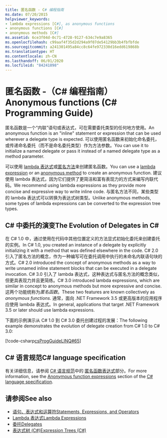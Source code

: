 ```yaml
---
title: 匿名函数 - C# 编程指南
ms.date: 07/20/2015
helpviewer_keywords:
- lambda expressions [C#], as anonymous functions
- anonymous functions [C#]
- anonymous methods [C#]
ms.assetid: 6ce3f04d-0c71-4728-9127-634c7e9a8365
ms.openlocfilehash: c99aaf4f35d2d294a9f07de54129bb3b4fbfbfde
ms.sourcegitcommit: a241301495a84cc8c64fe972330d16edd619868b
ms.translationtype: HT
ms.contentlocale: zh-CN
ms.lasthandoff: 06/01/2020
ms.locfileid: "84241898"
---
```

# <a name="anonymous-functions-c-programming-guide"></a><span data-ttu-id="90a05-102">匿名函数 -（C# 编程指南）</span><span class="sxs-lookup"><span data-stu-id="90a05-102">Anonymous functions (C# Programming Guide)</span></span>

<span data-ttu-id="90a05-103">匿名函数是一个“内联”语句或表达式，可在需要委托类型的任何地方使用。</span><span class="sxs-lookup"><span data-stu-id="90a05-103">An anonymous function is an "inline" statement or expression that can be used wherever a delegate type is expected.</span></span> <span data-ttu-id="90a05-104">可以使用匿名函数来初始化命名委托，或传递命名委托（而不是命名委托类型）作为方法参数。</span><span class="sxs-lookup"><span data-stu-id="90a05-104">You can use it to initialize a named delegate or pass it instead of a named delegate type as a method parameter.</span></span>

<span data-ttu-id="90a05-105">可以使用 [lambda 表达式](lambda-expressions.md)或[匿名方法](../../language-reference/operators/delegate-operator.md)来创建匿名函数。</span><span class="sxs-lookup"><span data-stu-id="90a05-105">You can use a [lambda expression](lambda-expressions.md) or an [anonymous method](../../language-reference/operators/delegate-operator.md) to create an anonymous function.</span></span> <span data-ttu-id="90a05-106">建议使用 lambda 表达式，因为它们提供了更简洁和富有表现力的方式来编写内联代码。</span><span class="sxs-lookup"><span data-stu-id="90a05-106">We recommend using lambda expressions as they provide more concise and expressive way to write inline code.</span></span> <span data-ttu-id="90a05-107">与匿名方法不同，某些类型的 lambda 表达式可以转换为表达式树类型。</span><span class="sxs-lookup"><span data-stu-id="90a05-107">Unlike anonymous methods, some types of lambda expressions can be converted to the expression tree types.</span></span>

## <a name="the-evolution-of-delegates-in-c"></a><span data-ttu-id="90a05-108">C\# 中委托的演变</span><span class="sxs-lookup"><span data-stu-id="90a05-108">The Evolution of Delegates in C\#</span></span>

 <span data-ttu-id="90a05-109">在 C# 1.0 中，通过使用在代码中其他位置定义的方法显式初始化委托来创建委托的实例。</span><span class="sxs-lookup"><span data-stu-id="90a05-109">In C# 1.0, you created an instance of a delegate by explicitly initializing it with a method that was defined elsewhere in the code.</span></span> <span data-ttu-id="90a05-110">C# 2.0 引入了匿名方法的概念，作为一种编写可在委托调用中执行的未命名内联语句块的方式。</span><span class="sxs-lookup"><span data-stu-id="90a05-110">C# 2.0 introduced the concept of anonymous methods as a way to write unnamed inline statement blocks that can be executed in a delegate invocation.</span></span> <span data-ttu-id="90a05-111">C# 3.0 引入了 lambda 表达式，这种表达式与匿名方法的概念类似，但更具表现力并且更简练。</span><span class="sxs-lookup"><span data-stu-id="90a05-111">C# 3.0 introduced lambda expressions, which are similar in concept to anonymous methods but more expressive and concise.</span></span> <span data-ttu-id="90a05-112">这两个功能统称为*匿名函数*。</span><span class="sxs-lookup"><span data-stu-id="90a05-112">These two features are known collectively as *anonymous functions*.</span></span> <span data-ttu-id="90a05-113">通常，面向 .NET Framework 3.5 或更高版本的应用程序应使用 lambda 表达式。</span><span class="sxs-lookup"><span data-stu-id="90a05-113">In general, applications that target .NET Framework 3.5 or later should use lambda expressions.</span></span>  
  
 <span data-ttu-id="90a05-114">下面的示例演示从 C# 1.0 到 C# 3.0 委托创建过程的发展：</span><span class="sxs-lookup"><span data-stu-id="90a05-114">The following example demonstrates the evolution of delegate creation from C# 1.0 to C# 3.0:</span></span>  
  
 [!code-csharp[csProgGuideLINQ#65](~/samples/snippets/csharp/VS_Snippets_VBCSharp/csProgGuideLINQ/CS/csRef30LangFeatures_2.cs#65)]  
  
## <a name="c-language-specification"></a><span data-ttu-id="90a05-115">C# 语言规范</span><span class="sxs-lookup"><span data-stu-id="90a05-115">C# language specification</span></span>

<span data-ttu-id="90a05-116">有关详细信息，请参阅 [C# 语言规范](~/_csharplang/spec/introduction.md)中的 [匿名函数表达式](~/_csharplang/spec/expressions.md#anonymous-function-expressions)部分。</span><span class="sxs-lookup"><span data-stu-id="90a05-116">For more information, see the [Anonymous function expressions](~/_csharplang/spec/expressions.md#anonymous-function-expressions) section of the [C# language specification](~/_csharplang/spec/introduction.md).</span></span>
  
## <a name="see-also"></a><span data-ttu-id="90a05-117">请参阅</span><span class="sxs-lookup"><span data-stu-id="90a05-117">See also</span></span>

- [<span data-ttu-id="90a05-118">语句、表达式和运算符</span><span class="sxs-lookup"><span data-stu-id="90a05-118">Statements, Expressions, and Operators</span></span>](./index.md)
- [<span data-ttu-id="90a05-119">Lambda 表达式</span><span class="sxs-lookup"><span data-stu-id="90a05-119">Lambda Expressions</span></span>](./lambda-expressions.md)
- [<span data-ttu-id="90a05-120">委托</span><span class="sxs-lookup"><span data-stu-id="90a05-120">Delegates</span></span>](../delegates/index.md)
- [<span data-ttu-id="90a05-121">表达式树 (C#)</span><span class="sxs-lookup"><span data-stu-id="90a05-121">Expression Trees (C#)</span></span>](../concepts/expression-trees/index.md)
